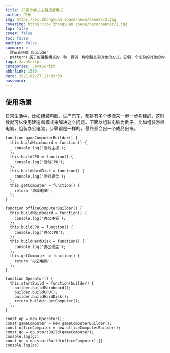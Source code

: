 ```yaml
---
title: JS设计模式之建造者模式
author: 中元
img: https://ox.zhongyuan.space/hexo/banner/2.jpg
coverImg: https://ox.zhongyuan.space/hexo/banner/2.jpg
top: false
cover: false
toc: false
mathjax: false
summary: >-
  建造者模式（builder
  pattern）属于创建型模式的一种，提供一种创建复杂对象的方式。它将一个复杂的对象的构建与它的表示分离，使得同样的构建过程可以创建不同的表示。建造者模式是一步一步的创建一个复杂的对象，它允许用户只通过指定复杂的对象的类型和内容就可以构建它们，用户不需要指定内部的具体构造细节。
tags: JavaScript
categories: JavaScript
abbrlink: 1580
date: 2021-09-27 21:03:30
password:
---
```


## 使用场景

日常生活中，比如组装电脑，生产汽车，都是有多个步骤来一步一步构建的，这时候就可以使用建造者模式来解决这个问题。下面以组装电脑为例子，比如组装游戏电脑，组装办公电脑。步骤都是一样的，最终都会出一个成品出来。


    function gameComputerBuilder() {
      this.buildMainboard = function() {
        console.log('游戏主板');
      };
      this.buildCPU = function() {
        console.log('游戏CPU');
      };
      this.buildHardDisk = function() {
        console.log('游戏硬盘');
      };
      this.getComputer = function() {
        return '游戏电脑';
      };
    }
    
    function officeComputerBuilder() {
      this.buildMainboard = function() {
        console.log('办公主板');
      };
      this.buildCPU = function() {
        console.log('办公CPU');
      };
      this.buildHardDisk = function() {
        console.log('办公硬盘');
      };
      this.getComputer = function() {
        return '办公电脑';
      };
    }
    
    function Operator() {
      this.startBuild = function(builder) {
        builder.buildMainboard();
        builder.buildCPU();
        builder.buildHardDisk();
        return builder.getComputer();
      };
    }
    
    const op = new Operator();
    const gameComputer = new gameComputerBuilder();
    const officeComputer = new officeComputerBuilder();
    const gc = op.startBuild(gameComputer);
    console.log(gc)
    const oc = op.startBuild(officeComputer);{}
    console.log(oc)
